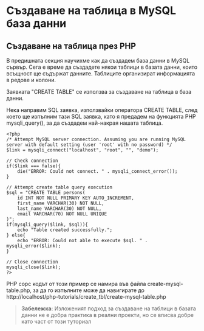 # Създаване на таблица в MySQL база данни
## Създаване на таблица през PHP
В предишната секция научихме как да създадем база данни в MySQL сървър. Сега е време да създадете някои таблици в базата данни, които всъщност ще съдържат данните. Таблиците организират информацията в редове и колони.

Заявката "CREATE TABLE" се използва за създаване на таблица в база данни.

Нека направим SQL заявка, използвайки оператора CREATE TABLE, след което ще изпълним тази SQL заявка, като я предадем на функцията PHP mysqli_query(), за да създадем най-накрая нашата таблица.
```
<?php
/* Attempt MySQL server connection. Assuming you are running MySQL
server with default setting (user 'root' with no password) */
$link = mysqli_connect("localhost", "root", "", "demo");
 
// Check connection
if($link === false){
    die("ERROR: Could not connect. " . mysqli_connect_error());
}
 
// Attempt create table query execution
$sql = "CREATE TABLE persons(
    id INT NOT NULL PRIMARY KEY AUTO_INCREMENT,
    first_name VARCHAR(30) NOT NULL,
    last_name VARCHAR(30) NOT NULL,
    email VARCHAR(70) NOT NULL UNIQUE
)";
if(mysqli_query($link, $sql)){
    echo "Table created successfully.";
} else{
    echo "ERROR: Could not able to execute $sql. " . mysqli_error($link);
}
 
// Close connection
mysqli_close($link);
?>
```

PHP сорс кодът от този пример се намира във файла create-mysql-table.php, за да го изпълните може да навигирате до http://localhost/php-tutorials/create_tbl/create-mysql-table.php

> **Забележка**: Изложеният подход за създаване на таблици в базата данни не е добра практика в реални проекти, но се вписва добре като част от този туториал